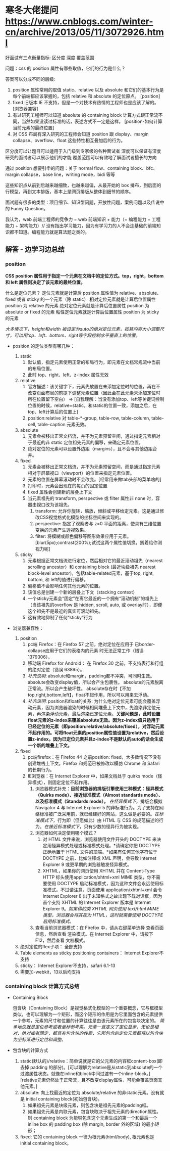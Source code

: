 # 寒冬大佬提问 https://www.cnblogs.com/winter-cn/archive/2013/05/11/3072926.html

好面试有三点衡量指标: 区分度 深度 覆盖范围

问题：css 的 position 属性有哪些取值，它们的行为是什么？

答案可以分成不同的层级: 
  1. position 属性常用的取值 static、relative 以及 absolute 和它们的基本行为是每个前端都应该掌握的，包括 relative 和 absolute 的定位原点。 [position]
  2. fixed 旧版本 IE 不支持，但是一个对技术有热情的工程师也是应该了解的。 [浏览器兼容]
  3. 有过研究工程师可以知道 absolute 的 containing block 计算方式跟正常流不同，当然如果没读过标准的话，表述方式不一定是这样。 [position-如何计算当前元素的最终位置]
  4. 对 CSS 布局有深入研究的工程师会知道 position 跟 display、margin collapse、overflow、float 这些特性相互叠加后的行为。

区分度可以让题目可以适用于入门级到专家级的各种面试者
深度可以保证有深度研究的面试者可以展示他们的才能
覆盖范围可以有效地了解面试者擅长的方向

通过 position 想要引申的问题：关于 normal flow、containing block、bfc、margin collapse，base line，writing mode，bidi 等等

这些知识点从前到后越来越细致，也越来越偏，从最开始的 box 排布，到后面的行模型，再到文本排版，基本上是网页排版从整体到细节的顺序。

面试题有很多的类型：项目细节、知识型问题，开放性问题，案例问题以及传说中的 Funny Question。

我认为，web 前端工程师的竞争力 = web 前端知识 + 能力（= 编程能力 + 工程能力 + 架构能力）// 没有指出学习能力，因为有学习力的人不会连基础的前端知识都不知道。编程能力就是算法题之类的。

## 解答 - 边学习边总结

### position

<!-- 基础技能点理解均参考 MDN  -->

**CSS position 属性用于指定一个元素在文档中的定位方式。top，right，bottom 和 left 属性则决定了该元素的最终位置。**

什么是定位元素？
定位元素就是计算后 position 属性值为 relative、absolute、fixed 或者 sticky 的一个元素（除 static）
相对定位元素就是计算后位置属性 position 为 relative 的元素
绝对定位元素就是计算后位置属性 position 为 absolute or fixed 的元素
粘性定位元素就是计算后位置属性 position 为 sticky 的元素

*大多情况下，height和width 被设定为auto的绝对定位元素，按其内容大小调整尺寸，可以用top、left、bottom、right等字段控制水平垂直上的位置。*

- position 的定位类型有哪几种：
  1. static
     1. 默认值，指定元素使用正常的布局行为，即元素在文档常规流中当前的布局位置。
     2. 此时 top、right、left、z-index 属性无效
  2. relative
     1. 官方描述：该关键字下，元素先放置在未添加定位时的位置，再在不改变页面布局的前提下调整元素位置（因此会在此元素未添加定位时所在位置留下空白） =>  [自我理解：当没有添加top、left等关键词控制位置的时候，relative=static，和static的位置一致，添加之后，在top、left计算后的位置上]
     2. position:relative 对 table-*-group, table-row, table-column, table-cell, table-caption 元素无效。
  3. absolute
     1. 元素会被移出正常文档流，并不为元素预留空间，通过指定元素相对于最近的非 static 定位祖先元素的偏移，来确定元素位置。
     2. 绝对定位的元素可以设置外边距（margins），且不会与其他边距合并。
  4. fixed
     1. 元素会被移出正常文档流，并不为元素预留空间，而是通过指定元素相对于屏幕视口（viewport）的位置来指定元素位置。
     2. 元素的位置在屏幕滚动时不会改变。[经常用来做tab头部的菜单啥的]
     3. 打印时，元素会出现在的每页的固定位置
     4. fixed 属性会创建新的层叠上下文
     5. 当元素祖先的 transform, perspective 或 filter 属性非 none 时，容器由视口改为该祖先。
        1. transform: 允许你旋转，缩放，倾斜或平移给定元素。这是通过修改CSS视觉格式化模型的坐标空间来实现的。
        2. perspective: 指定了观察者与 z=0 平面的距离，使具有三维位置变换的元素产生透视效果。
        3. filter: 将模糊或颜色偏移等图形效果应用于元素。 [blur(5px);contrast(200%);试试这两个属性值切换，搁着给你测视力呢]
  5. sticky
     1. 元素根据正常文档流进行定位，然后相对它的最近滚动祖先（nearest scrolling ancestor）和 containing block (最近块级祖先 nearest block-level ancestor)，包括table-related元素，基于top, right, bottom, 和 left的值进行偏移。
     2. 偏移值不会影响任何其他元素的位置。
     3. 该值总是创建一个新的层叠上下文（stacking context）
     4. 一个sticky元素会“固定”在离它最近的一个拥有“滚动机制”的祖先上（当该祖先的overflow 是 hidden, scroll, auto, 或 overlay时），即便这个祖先不是最近的真实可滚动祖先。
     5. 这有效地抑制了任何“sticky”行为

- 浏览器兼容性：
  
  1. position
     1. pc端 Firefox：在 Firefox 57 之前，绝对定位在应用于 已border-collapse应用于它们的表格内的元素 时无法正常工作（错误 1379306）。
     2. 移动端 Firefox for Android： 在 Firefox 30 之前，不支持表行和行组的绝对定位（错误 63895）。
     3. *补充说明*: absolute和margin，padding都不冲突，可同时生效。 absolute会改变display值，所以会产生包裹性。 absolute的元素脱离正常流。所以会产生破坏性。 absolute存在时【不加top,right,bottom,left】，float不起作用，所以可以用来去浮动。
     4. *补充说明*: position和float的关系: 为什么绝对定位元素可能会覆盖浮动元素，因为浏览器渲染的时候相同堆叠上下文中，先渲染非定位元素，再渲染浮动元素，最后渲染已定位元素。**关键问题是，此时设置float元素的z-index来覆盖absolute无效。因为z-index值只适用于已经定位的元素（即position:relative/absolute/fixed），对浮动元素不起作用的。可将float元素的position属性值设置为relative，然后设置z-index。因为已定位元素并且z-index不是默认的auto的话会生成一个新的堆叠上下文。**
  2. fixed
     1. pc端firefox：在 Firefox 44 之前position: fixed，大多数情况下没有创建堆栈上下文。Firefox 和规范已被修改以模仿 Chrome 和 Safari 的长期行为。
     2. IE浏览器：在 Internet Explorer 中，如果文档处于 quirks mode（怪异模式），则固定定位不起作用。
        1. 浏览器模式补充：**目前浏览器的排版引擎使用三种模式：怪异模式（Quirks mode）、接近标准模式（Almost standards mode）、以及标准模式（Standards mode）。** *在怪异模式下*，排版会模拟 Navigator 4 与 Internet Explorer 5 的非标准行为。为了支持在网络标准被广泛采用前，就已经建好的网站，这么做是必要的。*在标准模式下*，行为即（但愿如此）由 HTML 与 CSS 的规范描述的行为。*在接近标准模式下*，只有少数的怪异行为被实现。
        2. 浏览器如何决定使用哪个模式？
           1. 对 HTML 文件来说，浏览器使用文件开头的 DOCTYPE 来决定用怪异模式处理或标准模式处理。*请确定你把 DOCTYPE 正确地置于 HTML 文件的顶端。*如果有任何其他字符位于 DOCTYPE 之前，比如注释或 XML 声明，会导致 Internet Explorer 9 或更早期的浏览器触发怪异模式。
           2. XHTML，如果你的网页使用 XHTML 并在 Content-Type HTTP 标头使用application/xhtml+xml MIME 类型，你不需要使用 DOCTYPE 启动标准模式，因为这种文件会永远使用标准模式。不过请注意，页面使用 application/xhtml+xml 会令 Internet Explorer 8 出于未知格式之故出现下载对话框，因为首个支持 XHTML 的 Internet Explorer 版本是 Internet Explorer 9。*如果你的类 XHTML 网页使用 text/html MIME 类型，浏览器会将其视为 HTML，这时就需要使用 DOCTYPE 启用标准模式。*
        3. 查看当前浏览器模式：在 Firefox 中，请从右键菜单选择 查看页面信息，然后查看 渲染模式。在 Internet Explorer 中，请按下 F12，然后查看 文档模式。
  3. 绝对定位的flex子项： 全部支持
  4. Table elements as sticky positioning containers： Internet Explorer不支持
  5. sticky： Internet Explorer不支持，safari 6.1-13
  6. 需要加-webkit，13以后均支持

### containing block 计算方式总结

- Containing Block

  包含块（Containing Block）是视觉格式化模型的一个重要概念，它与框模型类似，也可以理解为一个矩形，而这个矩形的作用是为它里面包含的元素提供一个参考，元素的尺寸和位置的计算往往是由该元素所在的包含块决定的。
  *简单地说就是定位参考或者坐标参考系。元素一旦定义了定位显示，无论是相对，绝对或者固定，都具有包含块的性质，它所包含的定位元素都将以包含块为坐标系进行定位和调整。*

- 包含块的计算方式

  1. static(默认的)/relative：简单说就是它的父元素的内容框content-box(即去掉 padding 的部分)。[可以理解为relative是从static到absolute的一个过渡属性状态。就像在inline和block中间过渡有一个inline-block。][relative元素仍然处于正常流，且不改变display属性，可能会覆盖页面其他元素。]
  2. absolute: 向上找最近的定位为 absolute/relative 的非static元素。没有就是 initial containing block(初始包含块)。
     1. 如果祖先元素是块级元素，则包含块是祖先元素的padding框。
     2. 如果祖先元素是内联元素，包含块取决于祖先元素的direction属性。则 containing block 为能够包含这个元素生成的第一个和最后一个 inline box 的 padding box (除 margin, border 外的区域) 的最小矩形；
  3. fixed: 它的 containing block 一律为根元素(html/body), 根元素也是 initial containing block。